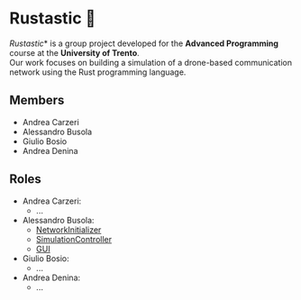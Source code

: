 # Rustastic 🦀
*Rustastic** is a group project developed for the **Advanced Programming** course at the **University of Trento**.  
Our work focuses on building a simulation of a drone-based communication network using the Rust programming language.

## Members
- Andrea Carzeri
- Alessandro Busola
- Giulio Bosio
- Andrea Denina

## Roles
- Andrea Carzeri:
  - ...
- Alessandro Busola:
  - [NetworkInitializer](https://github.com/Rustastic/NetworkInitializer)
  - [SimulationController](https://github.com/Rustastic/SimulationController)
  - [GUI](https://github.com/Rustastic/GUI)
- Giulio Bosio:
  - ...
- Andrea Denina:
  - ...
